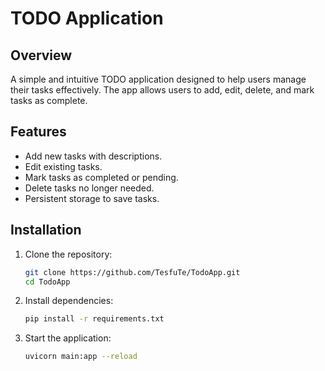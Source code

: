 # TODO Application

## Overview

A simple and intuitive TODO application designed to help users manage their tasks effectively. The app allows users to add, edit, delete, and mark tasks as complete.

## Features

- Add new tasks with descriptions.
- Edit existing tasks.
- Mark tasks as completed or pending.
- Delete tasks no longer needed.
- Persistent storage to save tasks.

## Installation

1. Clone the repository:
   ```bash
   git clone https://github.com/TesfuTe/TodoApp.git
   cd TodoApp

2. Install dependencies:
   ```bash
   pip install -r requirements.txt

2. Start the application:
   ```bash
   uvicorn main:app --reload